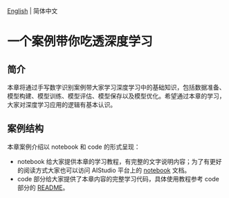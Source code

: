 [English](README_en.md) | 简体中文

# 一个案例带你吃透深度学习

## 简介
本章将通过手写数字识别案例带大家学习深度学习中的基础知识，包括数据准备、模型构建、模型训练、模型评估、模型保存以及模型优化。希望通过本章的学习，大家对深度学习应用的逻辑有基本认识。

## 案例结构
本章案例介绍以 notebook 和 code 的形式呈现：
* notebook 给大家提供本章的学习教程，有完整的文字说明内容；为了有更好的阅读方式大家也可以访问 AIStudio 平台上的 [notebook](https://aistudio.baidu.com/aistudio/projectdetail/1536598) 文档。
* code 部分给大家提供了本章内容的完整学习代码，具体使用教程参考 code 部分的 [README](./code/README.md)。
